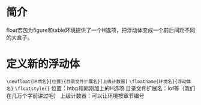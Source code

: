 # 简介

float宏包为figure和table环境提供了一个H选项，把浮动体变成一个前后间距不同的大盒子。

# 定义新的浮动体

`\newfloat{环境名}{位置}{目录文件扩展名}[上级计数器]`
`\floatname{环境名}{浮动体名}`
`\floatstyle{}`
位置：htbp和刚刚加上的H选项
目录文件扩展名：lof等（我们在几万个字前讲过吧）
上级计数器：可以让环境按章节编号




